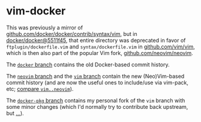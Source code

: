 # vim-docker

This was previously a mirror of [github.com/docker/docker/contrib/syntax/vim](https://github.com/docker/docker/tree/master/contrib/syntax/vim), but in [docker/docker@5511f45](https://github.com/moby/moby/commit/5511f45767e78b136c292dbb989296fb6e4d12fc), that entire directory was deprecated in favor of `ftplugin/dockerfile.vim` and `syntax/dockerfile.vim` in [github.com/vim/vim](https://github.com/vim/vim), which is then also part of the popular Vim fork, [github.com/neovim/neovim](https://github.com/neovim/neovim).

The [`docker` branch](https://github.com/docker-pkg/vim-docker/commits/docker) contains the old Docker-based commit history.

The [`neovim` branch](https://github.com/docker-pkg/vim-docker/tree/neovim) and the [`vim` branch](https://github.com/docker-pkg/vim-docker/tree/vim) contain the new (Neo)Vim-based commit history (and are now the useful ones to include/use via vim-pack, etc; [compare `vim..neovim`](https://github.com/docker-pkg/vim-docker/compare/vim..neovim)).

The [`docker-pkg` branch](https://github.com/docker-pkg/vim-docker/tree/docker-pkg) contains my personal fork of the `vim` branch with some minor changes (which I'd normally try to contribute back upstream, but [...](https://twitter.com/docker-pkg/status/1258463662357876736)).
